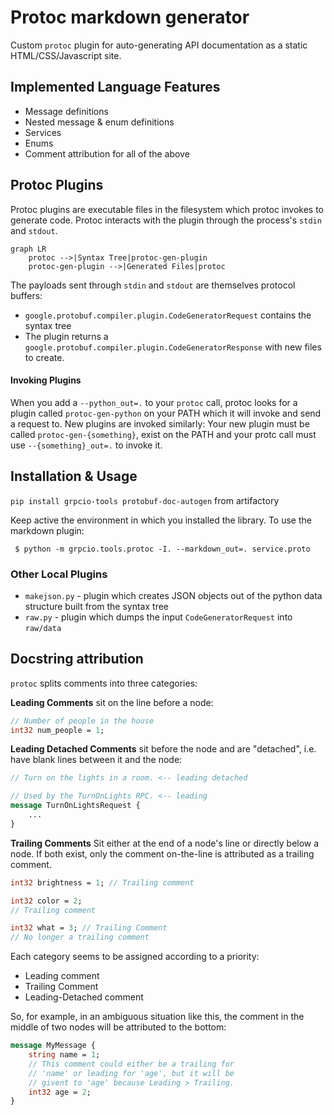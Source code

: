# Protoc markdown generator

Custom `protoc` plugin for auto-generating API documentation as a static HTML/CSS/Javascript site.

## Implemented Language Features

* Message definitions
* Nested message & enum definitions
* Services
* Enums
* Comment attribution for all of the above

## Protoc Plugins

Protoc plugins are executable files in the filesystem which protoc invokes to generate code. Protoc interacts with the plugin through the process's `stdin` and `stdout`.

```mermaid
graph LR
	protoc -->|Syntax Tree|protoc-gen-plugin
	protoc-gen-plugin -->|Generated Files|protoc
```

The payloads sent through `stdin` and `stdout` are themselves protocol buffers:

* `google.protobuf.compiler.plugin.CodeGeneratorRequest` contains the syntax tree
* The plugin returns a `google.protobuf.compiler.plugin.CodeGeneratorResponse` with new files to create.

#### Invoking Plugins

When you add a `--python_out=.` to your `protoc` call, protoc looks for a plugin called `protoc-gen-python` on your PATH which it will invoke and send a request to. New plugins are invoked similarly: Your new plugin must be called `protoc-gen-{something}`, exist on the PATH and your protc call must use `--{something}_out=.` to invoke it.

## Installation & Usage

`pip install grpcio-tools protobuf-doc-autogen` from artifactory

Keep active the environment in which you installed the library. To use the markdown plugin:

```
 $ python -m grpcio.tools.protoc -I. --markdown_out=. service.proto
```

### Other Local Plugins
* `makejson.py` - plugin which creates JSON objects out of the python data structure built from the syntax tree
* `raw.py` - plugin which dumps the input `CodeGeneratorRequest` into `raw/data`

## Docstring attribution

`protoc` splits comments into three categories:

**Leading Comments** sit on the line before a node:

```protobuf
// Number of people in the house
int32 num_people = 1;
```

**Leading Detached Comments** sit before the node and are "detached", i.e. have blank lines between it and the node:

```protobuf
// Turn on the lights in a room. <-- leading detached

// Used by the TurnOnLights RPC. <-- leading
message TurnOnLightsRequest {
	...
}
```

**Trailing Comments** Sit either at the end of a node's line or directly below a node. If both exist, only the comment on-the-line is attributed as a trailing comment.

```protobuf
int32 brightness = 1; // Trailing comment 

int32 color = 2;
// Trailing comment

int32 what = 3; // Trailing Comment
// No longer a trailing comment
```

Each category seems to be assigned according to a priority:

* Leading comment
* Trailing Comment
* Leading-Detached comment

So, for example, in an ambiguous situation like this, the comment in the middle of two nodes will be attributed to the bottom:

```protobuf
message MyMessage {
	string name = 1;
	// This comment could either be a trailing for
	// 'name' or leading for 'age', but it will be
	// givent to 'age' because Leading > Trailing.
	int32 age = 2;
}
```

